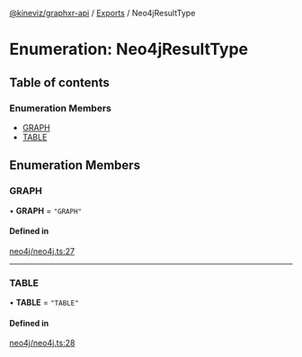 [@kineviz/graphxr-api](../README.md) / [Exports](../modules.md) / Neo4jResultType

# Enumeration: Neo4jResultType

## Table of contents

### Enumeration Members

- [GRAPH](Neo4jResultType.md#graph)
- [TABLE](Neo4jResultType.md#table)

## Enumeration Members

### GRAPH

• **GRAPH** = ``"GRAPH"``

#### Defined in

[neo4j/neo4j.ts:27](https://bitbucket.org/kineviz/graphxr-api/src/3b69512/src/neo4j/neo4j.ts#lines-27)

___

### TABLE

• **TABLE** = ``"TABLE"``

#### Defined in

[neo4j/neo4j.ts:28](https://bitbucket.org/kineviz/graphxr-api/src/3b69512/src/neo4j/neo4j.ts#lines-28)
